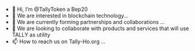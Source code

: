 - 👋 Hi, I’m @TallyToken a Bep20
- 👀 We are interested in blockchain technology...
- 🌱 We are currently forming partnerships and collaborations  ...
- 💞️ We are looking to collaborate with products and services that will use TALLY as utility
- 📫 How to reach us on Tally-Ho.org ...

<!---
TallyToken/TallyToken is a ✨ special ✨ repository because its `README.md` (this file) appears on your GitHub profile.
You can click the Preview link to take a look at your changes.
--->
